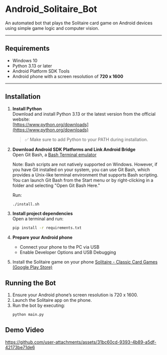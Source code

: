 # Android_Solitaire_Bot

An automated bot that plays the Solitaire card game on Android devices using simple game logic and computer vision.

---

## Requirements

- Windows 10  
- Python 3.13 or later  
- Android Platform SDK Tools  
- Android phone with a screen resolution of **720 x 1600**

---

## Installation

1. **Install Python**  
   Download and install Python 3.13 or the latest version from the official website:  
   [https://www.python.org/downloads](https://www.python.org/downloads)  
   > ✅ Make sure to add Python to your PATH during installation.

2. **Download Android SDK Platforms and Link Android Bridge**  
   Open Git Bash, a [Bash Terminal emulator](https://git-scm.com/download/win)

   Note: Bash scripts are not natively supported on Windows. However, if you have Git installed on your system, you can use Git Bash, which provides a Unix-like terminal environment that supports Bash scripting. You can launch Git Bash from the Start menu or by right-clicking in a folder and selecting "Open Git Bash Here."

   Run:
   ```bash
   ./install.sh
3. **Install project dependencies**  
   Open a terminal and run:
   ```bash
   pip install -r requirements.txt
4. **Prepare your Android phone**
   - Connect your phone to the PC via USB
   - Enable Developer Options and USB Debugging

5. Install the Solitaire game on your phone
   [Solitaire - Classic Card Games (Google Play Store)](https://play.google.com/store/apps/details?id=com.smilerlee.klondike&hl=en)

## Running the Bot
1. Ensure your Android phone’s screen resolution is 720 x 1600.
2. Launch the Solitaire app on the phone.
3. Run the bot by executing:
   ```bash
   python main.py
## Demo Video
https://github.com/user-attachments/assets/31bc60cd-9393-4b89-a5df-42173be71de6





